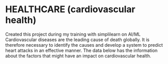 # HEALTHCARE (cardiovascular health)
Created this project during my training with simplilearn on AI/ML
Cardiovascular diseases are the leading cause of death globally. It is therefore necessary to identify the causes and develop a system to predict heart attacks in an effective manner. The data below has the information about the factors that might have an impact on cardiovascular health.
